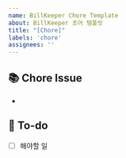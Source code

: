 ```yaml
---
name: BillKeeper Chore Template
about: BillKeeper 초어 템플릿
title: "[Chore]"
labels: 'chore'
assignees: ''
---
```


## 📚 Chore Issue
<!-- 처리한 일에 대한 내용을 설명해주세요. -->
- 

## 📝 To-do
<!-- 해야 할 일들을 적어주세요. -->
- [ ] 해야할 일

